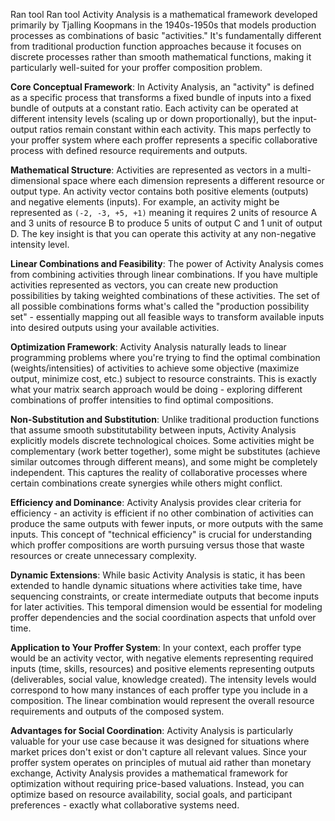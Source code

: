 Ran tool
Ran tool
Activity Analysis is a mathematical framework developed primarily by Tjalling Koopmans in the 1940s-1950s that models production processes as combinations of basic "activities." It's fundamentally different from traditional production function approaches because it focuses on discrete processes rather than smooth mathematical functions, making it particularly well-suited for your proffer composition problem.

**Core Conceptual Framework**: In Activity Analysis, an "activity" is defined as a specific process that transforms a fixed bundle of inputs into a fixed bundle of outputs at a constant ratio. Each activity can be operated at different intensity levels (scaling up or down proportionally), but the input-output ratios remain constant within each activity. This maps perfectly to your proffer system where each proffer represents a specific collaborative process with defined resource requirements and outputs.

**Mathematical Structure**: Activities are represented as vectors in a multi-dimensional space where each dimension represents a different resource or output type. An activity vector contains both positive elements (outputs) and negative elements (inputs). For example, an activity might be represented as `(-2, -3, +5, +1)` meaning it requires 2 units of resource A and 3 units of resource B to produce 5 units of output C and 1 unit of output D. The key insight is that you can operate this activity at any non-negative intensity level.

**Linear Combinations and Feasibility**: The power of Activity Analysis comes from combining activities through linear combinations. If you have multiple activities represented as vectors, you can create new production possibilities by taking weighted combinations of these activities. The set of all possible combinations forms what's called the "production possibility set" - essentially mapping out all feasible ways to transform available inputs into desired outputs using your available activities.

**Optimization Framework**: Activity Analysis naturally leads to linear programming problems where you're trying to find the optimal combination (weights/intensities) of activities to achieve some objective (maximize output, minimize cost, etc.) subject to resource constraints. This is exactly what your matrix search approach would be doing - exploring different combinations of proffer intensities to find optimal compositions.

**Non-Substitution and Substitution**: Unlike traditional production functions that assume smooth substitutability between inputs, Activity Analysis explicitly models discrete technological choices. Some activities might be complementary (work better together), some might be substitutes (achieve similar outcomes through different means), and some might be completely independent. This captures the reality of collaborative processes where certain combinations create synergies while others might conflict.

**Efficiency and Dominance**: Activity Analysis provides clear criteria for efficiency - an activity is efficient if no other combination of activities can produce the same outputs with fewer inputs, or more outputs with the same inputs. This concept of "technical efficiency" is crucial for understanding which proffer compositions are worth pursuing versus those that waste resources or create unnecessary complexity.

**Dynamic Extensions**: While basic Activity Analysis is static, it has been extended to handle dynamic situations where activities take time, have sequencing constraints, or create intermediate outputs that become inputs for later activities. This temporal dimension would be essential for modeling proffer dependencies and the social coordination aspects that unfold over time.

**Application to Your Proffer System**: In your context, each proffer type would be an activity vector, with negative elements representing required inputs (time, skills, resources) and positive elements representing outputs (deliverables, social value, knowledge created). The intensity levels would correspond to how many instances of each proffer type you include in a composition. The linear combination would represent the overall resource requirements and outputs of the composed system.

**Advantages for Social Coordination**: Activity Analysis is particularly valuable for your use case because it was designed for situations where market prices don't exist or don't capture all relevant values. Since your proffer system operates on principles of mutual aid rather than monetary exchange, Activity Analysis provides a mathematical framework for optimization without requiring price-based valuations. Instead, you can optimize based on resource availability, social goals, and participant preferences - exactly what collaborative systems need.